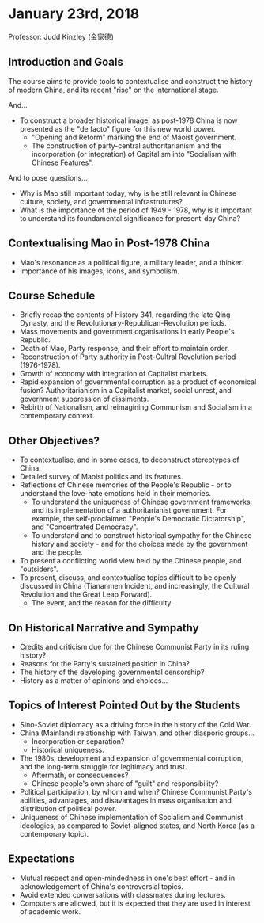 January 23rd, 2018
==================

Professor: Judd Kinzley (金家德)

Introduction and Goals
----------------------

The course aims to provide tools to contextualise and construct the history of
modern China, and its recent "rise" on the international stage.

And...

- To construct a broader historical image, as post-1978 China is now
  presented as the "de facto" figure for this new world power.
    - "Opening and Reform" marking the end of Maoist government.
    - The construction of party-central authoritarianism and the incorporation
      (or integration) of Capitalism into "Socialism with Chinese Features".

And to pose questions...

- Why is Mao still important today, why is he still relevant in Chinese
  culture, society, and governmental infrastrutures?
- What is the importance of the period of 1949 - 1978, why is it important
  to understand its foundamental significance for present-day China?

Contextualising Mao in Post-1978 China
--------------------------------------

- Mao's resonance as a political figure, a military leader, and a thinker.
- Importance of his images, icons, and symbolism.

Course Schedule
---------------

- Briefly recap the contents of History 341, regarding the late Qing Dynasty,
  and the Revolutionary-Republican-Revolution periods.
- Mass movements and government organisations in early People's Republic.
- Death of Mao, Party response, and their effort to maintain order.
- Reconstruction of Party authority in Post-Cultral Revolution period
  (1976-1978).
- Growth of economy with integration of Capitalist markets.
- Rapid expansion of governmental corruption as a product of economical fusion?
  Authoritarianism in a Capitalist market, social unrest, and government
  suppression of dissiments.
- Rebirth of Nationalism, and reimagining Communism and Socialism in a
  contemporary context.

Other Objectives?
-----------------

- To contextualise, and in some cases, to deconstruct stereotypes of China.
- Detailed survey of Maoist politics and its features.
- Reflections of Chinese memories of the People's Republic - or to understand
  the love-hate emotions held in their memories.
    - To understand the uniqueness of Chinese government frameworks, and its
      implementation of a authoritarianist government. For example, the
      self-proclaimed "People's Democratic Dictatorship", and "Concentrated
      Democracy".
    - To understand and to construct historical sympathy for the Chinese
      history and society - and for the choices made by the government and
      the people.
- To present a conflicting world view held by the Chinese people,
  and "outsiders".
- To present, discuss, and contextualise topics difficult to be openly
  discussed in China (Tiananmen Incident, and increasingly, the Cultural
  Revolution and the Great Leap Forward).
    - The event, and the reason for the difficulty.

On Historical Narrative and Sympathy
------------------------------------

- Credits and criticism due for the Chinese Communist Party in its ruling
  history?
- Reasons for the Party's sustained position in China?
- The history of the developing governmental censorship?
- History as a matter of opinions and choices...

Topics of Interest Pointed Out by the Students
----------------------------------------------

- Sino-Soviet diplomacy as a driving force in the history of the Cold War.
- China (Mainland) relationship with Taiwan, and other diasporic groups...
    - Incorporation or separation?
    - Historical uniqueness.
- The 1980s, development and expansion of governmental corruption, and the
  long-term struggle for legitimacy and trust.
    - Aftermath, or consequences?
    - Chinese people's own share of "guilt" and responsibility?
- Political participation, by whom and when? Chinese Communist Party's
  abilities, advantages, and disavantages in mass organisation and distribution
  of political power.
- Uniqueness of Chinese implementation of Socialism and Communist ideologies,
  as compared to Soviet-aligned states, and North Korea (as a contemporary
  topic).

Expectations
------------

- Mutual respect and open-mindedness in one's best effort - and in
  acknowledgement of China's controversial topics.
- Avoid extended conversations with classmates during lectures.
- Computers are allowed, but it is expected that they are used in interest
  of academic work.
